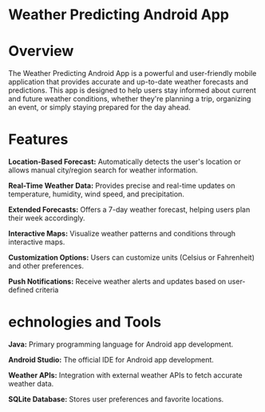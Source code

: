 # Weather Predicting Android App


# Overview
The Weather Predicting Android App is a powerful and user-friendly mobile application that provides accurate and up-to-date weather forecasts and predictions. This app is designed to help users stay informed about current and future weather conditions, whether they're planning a trip, organizing an event, or simply staying prepared for the day ahead.

# Features
__Location-Based Forecast:__ Automatically detects the user's location or allows manual city/region search for weather information.

__Real-Time Weather Data:__ Provides precise and real-time updates on temperature, humidity, wind speed, and precipitation.

__Extended Forecasts:__ Offers a 7-day weather forecast, helping users plan their week accordingly.

__Interactive Maps:__ Visualize weather patterns and conditions through interactive maps.

__Customization Options:__ Users can customize units (Celsius or Fahrenheit) and other preferences.

__Push Notifications:__ Receive weather alerts and updates based on user-defined criteria

# echnologies and Tools
__Java:__ Primary programming language for Android app development.

__Android Studio:__ The official IDE for Android app development.

__Weather APIs:__ Integration with external weather APIs to fetch accurate weather data.

__SQLite Database:__ Stores user preferences and favorite locations.
